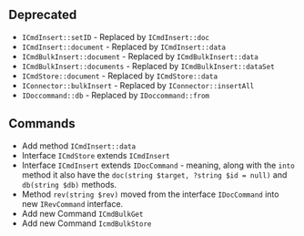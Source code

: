 Deprecated
------------

* `ICmdInsert::setID` - Replaced by `ICmdInsert::doc` 
* `ICmdInsert::document` - Replaced by `ICmdInsert::data` 
* `ICmdBulkInsert::document` - Replaced by `ICmdBulkInsert::data`
* `ICmdBulkInsert::documents` - Replaced by `ICmdBulkInsert::dataSet` 
* `ICmdStore::document` - Replaced by `ICmdStore::data`
* `IConnector::bulkInsert` - Replaced by `IConnector::insertAll`
* `IDoccommand::db` - Replaced by `IDoccommand::from` 


Commands
------------

* Add method `ICmdInsert::data`
* Interface `ICmdStore` extends `ICmdInsert`
* Interface `ICmdInsert` extends `IDocCommand` - meaning, along with the `into` method it also have the 
`doc(string $target, ?string $id = null)` and `db(string $db)` methods.
* Method `rev(string $rev)` moved from the interface `IDocCommand` into new `IRevCommand` interface.
* Add new Command `ICmdBulkGet`
* Add new Command `IcmdBulkStore`